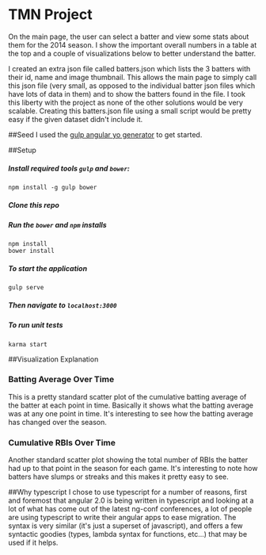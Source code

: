 # TMN Project
 On the main page, the user can select a batter and view some stats about them for the 2014 season. I show the important overall numbers in a table at the top and a couple of visualizations below to better understand the batter. 
 
I created an extra json file called batters.json which lists the 3 batters with their id, name and image thumbnail. This allows the main page to simply call this json file (very small, as opposed to the individual batter json files which have lots of data in them) and to show the batters found in the file. I took this liberty with the project as none of the other solutions would be very scalable. Creating this batters.json file using a small script would be pretty easy if the given dataset didn't include it.

##Seed
I used the [gulp angular yo generator](https://github.com/Swiip/generator-gulp-angular) to get started.

##Setup
##### Install required tools `gulp` and `bower`:
```
npm install -g gulp bower
```
##### Clone this repo
##### Run the `bower` and `npm` installs
```
npm install
bower install
```
##### To start the application 
```
gulp serve
```
##### Then navigate to `localhost:3000`

##### To run unit tests
```
karma start
```

##Visualization Explanation
### Batting Average Over Time
This is a pretty standard scatter plot of the cumulative batting average of the batter at each point in time. Basically it shows what the batting average was at any one point in time. It's interesting to see how the batting average has changed over the season.
### Cumulative RBIs Over Time
Another standard scatter plot showing the total number of RBIs the batter had up to that point in the season for each game. It's interesting to note how batters have slumps or streaks and this makes it pretty easy to see.

##Why typescript
I chose to use typescript for a number of reasons, first and foremost that angular 2.0 is being written in typescript and looking at a lot of what has come out of the latest ng-conf conferences, a lot of people are using typescript to write their angular apps to ease migration. The syntax is very similar (it's just a superset of javascript), and offers a few syntactic goodies (types, lambda syntax for functions, etc...) that may be used if it helps.